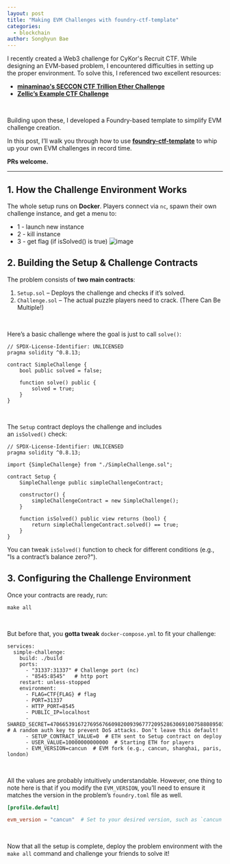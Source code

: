 ```yaml
---
layout: post
title: "Making EVM Challenges with foundry-ctf-template"
categories: 
  - blockchain
author: Songhyun Bae
---
```


I recently created a Web3 challenge for CyKor's Recruit CTF. While designing an EVM-based problem, I encountered difficulties in setting up the proper environment. To solve this, I referenced two excellent resources:
- [**minaminao's SECCON CTF Trillion Ether Challenge**](https://github.com/minaminao/my-ctf-challenges/tree/main/ctfs/seccon-ctf-13-quals/trillion-ether)
- [**Zellic’s Example CTF Challenge**](https://github.com/Zellic/example-ctf-challenge)
<br>

Building upon these, I developed a Foundry-based template to simplify EVM challenge creation.

In this post, I’ll walk you through how to use [**foundry-ctf-template**](https://github.com/bshyuunn/foundry-ctf-template) to whip up your own EVM challenges in record time.

**PRs welcome.**

---

## 1. How the Challenge Environment Works

The whole setup runs on **Docker**. Players connect via `nc`, spawn their own challenge instance, and get a menu to:

- 1 - launch new instance
- 2 - kill instance
- 3 - get flag (if isSolved() is true)
![image](https://github.com/user-attachments/assets/0e70338e-e99e-49fd-ba9d-485eba1acdf0)


## 2. Building the Setup & Challenge Contracts

The problem consists of **two main contracts**:

1. `Setup.sol` – Deploys the challenge and checks if it’s solved.
2. `Challenge.sol` – The actual puzzle players need to crack. (There Can Be Multiple!)

<br>

Here’s a basic challenge where the goal is just to call `solve()`:

```solidity
// SPDX-License-Identifier: UNLICENSED
pragma solidity ^0.8.13;

contract SimpleChallenge {   
    bool public solved = false;

    function solve() public {
        solved = true;
    }
}
```
<br>

The `Setup` contract deploys the challenge and includes an `isSolved()` check:

```solidity
// SPDX-License-Identifier: UNLICENSED
pragma solidity ^0.8.13;

import {SimpleChallenge} from "./SimpleChallenge.sol";

contract Setup {
    SimpleChallenge public simpleChallengeContract;

    constructor() {
        simpleChallengeContract = new SimpleChallenge();
    }

    function isSolved() public view returns (bool) {
        return simpleChallengeContract.solved() == true;
    }
}
```

You can tweak `isSolved()` function to check for different conditions (e.g., "Is a contract’s balance zero?").

## 3. Configuring the Challenge Environment

Once your contracts are ready, run:

```
make all
```
<br>

But before that, you **gotta tweak** `docker-compose.yml` to fit your challenge:

```solidity
services:
  simple-challenge:
    build: ./build
    ports:
      - "31337:31337" # Challenge port (nc)
      - "8545:8545"   # http port
    restart: unless-stopped
    environment:
      - FLAG=CTF{FLAG} # flag 
      - PORT=31337  
      - HTTP_PORT=8545  
      - PUBLIC_IP=localhost  
      - SHARED_SECRET=47066539167276956766098200939677720952863069100758808950316570929135279551683  # A random auth key to prevent DoS attacks. Don’t leave this default!
      - SETUP_CONTRACT_VALUE=0  # ETH sent to Setup contract on deploy  
      - USER_VALUE=10000000000000  # Starting ETH for players  
      - EVM_VERSION=cancun  # EVM fork (e.g., cancun, shanghai, paris, london)  
```
<br>

All the values are probably intuitively understandable. However, one thing to note here is that if you modify the `EVM_VERSION`, you’ll need to ensure it matches the version in the problem’s `foundry.toml` file as well.

```toml
[profile.default]

evm_version = "cancun"  # Set to your desired version, such as `cancun`, `shanghai`, `paris`, `london`, etc.
```
<br>

Now that all the setup is complete, deploy the problem environment with the `make all` command and challenge your friends to solve it!
